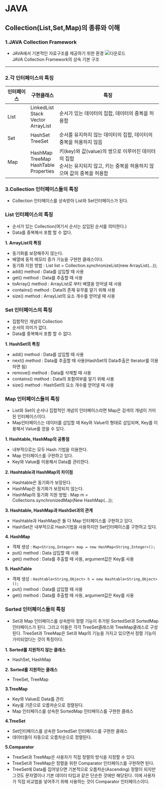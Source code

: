 # JAVA

## Collection(List,Set,Map)의 종류와 이해

### 1.JAVA Collection Framework
* JAVA에서 기본적인 자료구조를 제공하기 위한 환경
![다운로드](https://user-images.githubusercontent.com/72905696/118445618-a255b480-b729-11eb-8904-742eb74f185b.png)<br>
JAVA Collection Framework의 상속 기본 구조
***
### 2.각 인터페이스의 특징
|인터페이스|구현클래스|특징|
|---|---|-----|
|List|LinkedList<br>Stack<br>Vector<br>ArrayList|순서가 있는 데이터의 집합, 데이터의 중복을 허용함|
|Set|HashSet<br>TreeSet|순서를 유지하지 않는 데이터의 집합, 데이터의 중복을 허용하지 않음|
|Map|HashMap<br>TreeMap<br>HashTable<br>Properties|키(key)와 값(value)의 쌍으로 이루어진 데이터의 집합<br>순서는 유지되지 않고, 키는 중복을 허용하지 않으며 값의 중복을 허용함|

### 3.Collection 인터페이스들의 특징
* Collection 인터페이스를 상속받아 List와 Set인터페이스가 된다.

### List 인터페이스의 특징
* 순서가 있는 Collection(여기서 순서는 삽입된 순서를 의미한다.)
* Data를 중복해서 포함 할 수 없다.

__1. ArrayList의 특징__
* 동기화를 보장해주지 않는다.
* 배열에 동적 메모리 증가 기능을 구현한 클래스이다.
* 동기화 지원 방법 : List list = Collection.synchronizeList(new ArrayList(...));
* add() method : Data를 삽입할 때 사용
* get() method : Data를 추출할 때 사용
* toArray() method : ArrayList로 부터 배열을 얻어낼 때 사용
* contains() method : Data의 존재 유무를 알기 위해 사용
* size() method : ArrayList의 요소 개수를 얻어낼 때 사용

### Set 인터페이스의 특징
* 집합적인 개념의 Collection
* 순서의 의미가 없다.
* Data를 중복해서 포함 할 수 없다.

__1. HashSet의 특징__
* add() method : Data를 삽입할 때 사용
* next() method : Data를 추출할 때 사용(HashSet의 Data추출은 Iterator를 이용하면 됨)
* remove() method : Data를 삭제할 때 사용
* contains() method : Data의 포함여부를 알기 위해 사용
* size() method : HashSet의 요소 개수를 얻어낼 때 사용

### Map 인터페이스들의 특징
* List와 Set이 순서나 집합적인 개념의 인터페이스라면 Map은 검색의 개념이 가미된 인터페이스이다.
* Map인터페이스는 데이터를 삽입할 때 Key와 Value의 형태로 삽입되며, Key를 이용해서 Value를 얻을 수 있다.

__1. Hashtable, HashMap의 공통점__
* 내부적으로는 모두 Hash 기법을 이용한다.
* Map 인터페이스를 구현하고 있다.
* Key와 Value를 이용해서 Data를 관리한다.

__2. Hashtable과 HashMap의 차이점__
* Hashtable은 동기화가 보장된다.
* HashMap은 동기화가 보장되지 않는다.
* HashMap의 동기화 지원 방법 : Map m = Collections.synchronizedMap(New HashMap(...));

__3. Hashtable, HashMap과 HashSet과의 관계__
* Hashtable과 HashMap은 둘 다 Map 인터페이스를 구현하고 있다.
* HashSet은 내부적으로 Hash기법을 사용하지만 Set인터페이스를 구현하고 있다.

__4. HashMap__
* 객체 생성 : ```Map<String,Integer> map = new HashMap<String,Integer>();```
* put() method : Data 삽입할 때 사용
* get() method : Data를 추출할 때 사용, argument값은 Key를 사용

__5. HashTable__
* 객체 생성 : ```Hashtable<String,Object> h = new Hashtable<String,Object>();```
* put() method : Data를 삽입할 때 사용
* get() method : Data를 추출할 때 사용, argument값은 Key를 사용

### Sorted 인터페이스들의 특징
* Set과 Map 인터페이스를 상속받아 정렬 기능이 추가된 SortedSet과 SortedMap 인터페이스가 된다. 그리고 이들은 각각 TreeSet클래스와 TreeMap클래스로 구성된다.
  TreeSet과 TreeMap은 Set과 Map의 기능을 가지고 있으면서 정렬 기능이 가미되었다는 것이 특징이다.

__1. Sorted를 지원하지 않는 클래스__
* HashSet, HashMap

__2. Sorted를 지원하는 클래스__
* TreeSet, TreeMap

__3.TreeMap__
* Key와 Value로 Data를 관리
* Key를 기준으로 오름차순으로 정렬된다.
* Map 인터페이스를 상속한 SortedMap 인터페이스를 구현한 클래스

__4.TreeSet__
* Set인터페이스를 상속한 SortedSet 인터페이스를 구현한 클래스
* 데이터들이 자동으로 오름차순으로 정렬된다.

__5.Comparator__
* TreeSet과 TreeMap은 사용자가 직접 정렬의 방식을 지정할 수 있다.
* TreeSet과 TreeMap은 정렬을 위한 Comparator 인터페이스를 구현하면 된다.
* TreeSet에 Data를 집어넣으면 기본적으로 오름차순(Ascending) 정렬이 되지만 그것도 문자열이나 기본 데이터 타입과 같은 단순한 것에만 해당된다.
  이에 사용자가 직접 비교법을 넣어주기 위해 사용하는 것이 Comparator 인터페이스이다.
